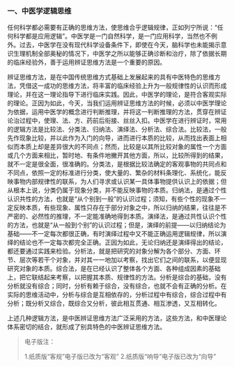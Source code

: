 ### 一、中医学逻辑思维

任何科学都必需要有正确的思维方法，使思维合乎逻辑规律，正如列宁所说：“任何科学都是应用逻辑”。中医学是一门自然科学，是一门应用科学，当然也不例外。过去，中医学在没有现代科学设备条件下，即使在今天，脑科学也未能揭示意识生理机制全部奥秘的情况下，中医学之所以能够正确诊断和治疗，除了依据长期的临床经验外，善于运用辨证思维方法是一个重要的原因。

辨证思维方法，是在中国传统思维方式基础上发展起来的具有中医特色的思维方法，凭借这一成功的思维方法，将丰富的临床经验上升为一般规律性的认识而形成理论，并在这一理论指导下进行临床实践。因此，中医学的理论，是符合客观实际的理论。正因为如此，今天，当我们运用辨证思维方法的时候，必须以中医学理论为依据，运用中医学的概念进行判断推理，并将这一判断推理的方法，贯穿在辨证论治过程中，使理、法、方、药前后衔接、丝丝入扣。中医学在进行辨证时，常用的逻辑方法是比较法、分类法、归纳法、演绎法、分析法、综合法。比较法，一般先作现象比较，并以此作为入门的向导，进而进行本质的比较，从而找出表面上相似而本质上却是差异很大的不同点；然而，比较是以其所比较对象的属性一个方面或几个方面来相比，暂时地、有条件地撇开其他方面，所以，比较所得到的结果，就不一定是很全面，很准确的。分类法，是根据比较法确定的客观事物的共同点和不同点，依照一定的标准进行分类，使大量的、繁杂的材料条理化、系统化，能反映事物内部规律性的联系，为人们寻求或认识某一具体事物提供认识上的依据；但从根本上说，分类仍属于现象分类，并不能反映事物的本质。归纳法，是通过个性认识共性的方法，也就是“从个别到一般”的认识过程；须知，有些个性的现象不一定反映本质，有些现象、属性只存在于部分对象之中，所以归纳的结果，往往是不严密的、必然性的推理，不一定能准确地得到本质。演绎法，是通过共性认识个性的方法，也就是“从一般到个别”的认识过程；但是，演绎的前提——以归纳结论为基础——不一定每次都很正确，有时演绎过程中又不能正确运用逻辑规律，所以演绎的结论也不一定每次都完全正确。正因为如此，无论归纳还是演绎得出的结论，都还要通过实践来检验。分析法，就是把研究的对象分解为各个部分、方面、环节、层次等若干个对象，并对其一一地加以考察，找出它们之间的联系，以便显现研究对象的本质。综合法，是在已经认识了整体各个方面、各种组成因素的基础上，把它联结起来考察，以把握其本质、规律性的方法。分析是综合的基础，没有分析就没有综合；同时，分析有赖于综合，没有综合，也就不会有正确的分析。在实际的思维活动中，分析与综合是互相依存的，分析过程中有综合，综合过程中有分析；既分析又综合，既综合又分析，彼此相互贯通、相互渗透，又互相转化。

上述几种逻辑方法，是中医辨证思维方法广泛采用的方法，这些方法，和中医理论体系密切的结合，就形成了别具特色的中医辨证思维方法。

> 电子版注：
>
> 1.纸质版“客规”电子版已改为“客观”
> 2.纸质版“响导”电子版已改为“向导”